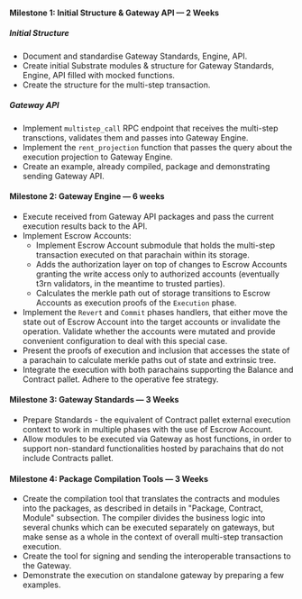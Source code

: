 #### Milestone 1: Initial Structure & Gateway API — 2 Weeks
##### Initial Structure
- Document and standardise Gateway Standards, Engine, API.
- Create initial Substrate modules & structure for Gateway Standards, Engine, API filled with mocked functions.
- Create the structure for the multi-step transaction. 
##### Gateway API
- Implement `multistep_call` RPC endpoint that receives the multi-step transctions, validates them and passes into Gateway Engine.
- Implement the `rent_projection` function that passes the query about the execution projection to Gateway Engine. 
- Create an example, already compiled, package and demonstrating sending Gateway API.

#### Milestone 2: Gateway Engine — 6 weeks
- Execute received from Gateway API packages and pass the current execution results back to the API. 
- Implement Escrow Accounts:
    - Implement Escrow Account submodule that holds the multi-step transaction executed on that parachain within its storage.
    - Adds the authorization layer on top of changes to Escrow Accounts granting the write access only to authorized accounts (eventually t3rn validators, in the meantime to trusted parties).
    - Calculates the merkle path out of storage transitions to Escrow Accounts as execution proofs of the `Execution` phase.
- Implement the `Revert` and `Commit` phases handlers, that either move the state out of Escrow Account into the target accounts or invalidate the operation. Validate whether the accounts were mutated and provide convenient configuration to deal with this special case.
- Present the proofs of execution and inclusion that accesses the state of a parachain to calculate merkle paths out of state and extrinsic tree.
- Integrate the execution with both parachains supporting the Balance and Contract pallet. Adhere to the operative fee strategy.

#### Milestone 3: Gateway Standards — 3 Weeks
- Prepare Standards - the equivalent of Contract pallet external execution context to work in multiple phases with the use of Escrow Account.
- Allow modules to be executed via Gateway as host functions, in order to support non-standard functionalities hosted by parachains that do not include Contracts pallet.

#### Milestone 4: Package Compilation Tools — 3 Weeks
- Create the compilation tool that translates the contracts and modules into the packages, as described in details in "Package, Contract, Module" subsection. 
The compiler divides the business logic into several chunks which can be executed separately on gateways, but make sense as a whole in the context of overall multi-step transaction execution.
- Create the tool for signing and sending the interoperable transactions to the Gateway.
- Demonstrate the execution on standalone gateway by preparing a few examples.

